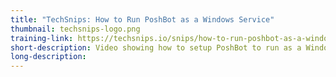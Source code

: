 ```yaml
---
title: "TechSnips: How to Run PoshBot as a Windows Service"
thumbnail: techsnips-logo.png
training-link: https://techsnips.io/snips/how-to-run-poshbot-as-a-windows-service/
short-description: Video showing how to setup PoshBot to run as a Windows service.
long-description:
---
```

